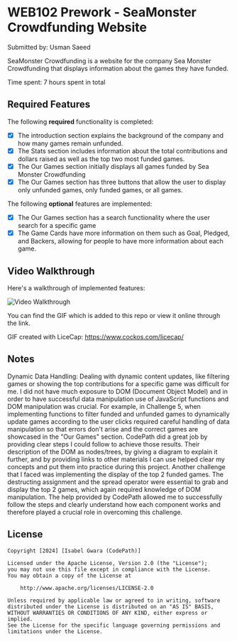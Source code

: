 # WEB102 Prework - SeaMonster Crowdfunding Website

Submitted by: Usman Saeed

SeaMonster Crowdfunding is a website for the company Sea Monster Crowdfunding that displays information about the games they have funded.

Time spent: 7 hours spent in total

## Required Features

The following **required** functionality is completed:

* [x] The introduction section explains the background of the company and how many games remain unfunded.
* [x] The Stats section includes information about the total contributions and dollars raised as well as the top two most funded games.
* [x] The Our Games section initially displays all games funded by Sea Monster Crowdfunding
* [x] The Our Games section has three buttons that allow the user to display only unfunded games, only funded games, or all games.

The following **optional** features are implemented:

* [x] The Our Games section has a search functionality where the user search for a specific game
* [x] The Game Cards have more information on them such as Goal, Pledged, and Backers, allowing for people to have more information about each game.

## Video Walkthrough

Here's a walkthrough of implemented features:

<img src='https://imgur.com/JgEwJa9' title='Video Walkthrough' width='' alt='Video Walkthrough' />

You can find the GIF which is added to this repo or view it online through the link.

GIF created with LiceCap: https://www.cockos.com/licecap/

## Notes

Dynamic Data Handling: Dealing with dynamic content updates, like filtering games or showing the top contributions for a specific game was difficult for me. I did not have much exposure to DOM (Document Object Model) and in order to have successful data manipulation use of JavaScript functions and DOM manipulation was crucial. For example, in Challenge 5, when implementing functions to filter funded and unfunded games to dynamically update games according to the user clicks required careful handling of data manipulation so that errors don't arise and the correct games are showcased in the "Our Games" section. CodePath did a great job by providing clear steps I could follow to achieve those results. Their description of the DOM as nodes/trees, by giving a diagram to explain it further, and by providing links to other materials I can use helped clear my concepts and put them into practice during this project. Another challenge that I faced was implementing the display of the top 2 funded games. The destructing assignment and the spread operator were essential to grab and display the top 2 games, which again required knowledge of DOM manipulation. The help provided by CodePath allowed me to successfully follow the steps and clearly understand how each component works and therefore played a crucial role in overcoming this challenge.

## License

    Copyright [2024] [Isabel Gwara (CodePath)]

    Licensed under the Apache License, Version 2.0 (the "License");
    you may not use this file except in compliance with the License.
    You may obtain a copy of the License at

        http://www.apache.org/licenses/LICENSE-2.0

    Unless required by applicable law or agreed to in writing, software
    distributed under the License is distributed on an "AS IS" BASIS,
    WITHOUT WARRANTIES OR CONDITIONS OF ANY KIND, either express or implied.
    See the License for the specific language governing permissions and
    limitations under the License.
